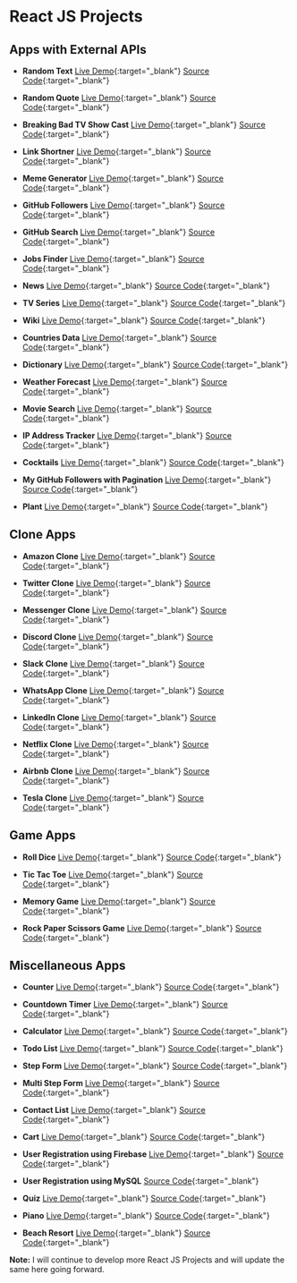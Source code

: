 # React JS Projects

## Apps with External APIs

- **Random Text** [Live Demo](https://praveenorugantitech.github.io/praveenorugantitech-random-text-reactjs/){:target="\_blank"} [Source Code](https://github.com/praveenorugantitech/praveenorugantitech-random-text-reactjs){:target="\_blank"}

- **Random Quote** [Live Demo](https://praveenorugantitech.github.io/praveenorugantitech-random-quote-reactjs/){:target="\_blank"} [Source Code](https://github.com/praveenorugantitech/praveenorugantitech-random-quote-reactjs){:target="\_blank"}

- **Breaking Bad TV Show Cast** [Live Demo](https://praveenorugantitech.github.io/praveenorugantitech-breaking-bad-cast-reactjs/){:target="\_blank"} [Source Code](https://github.com/praveenorugantitech/praveenorugantitech-breaking-bad-cast-reactjs){:target="\_blank"}

- **Link Shortner** [Live Demo](https://praveenorugantitech.github.io/praveenorugantitech-link-shortner-reactjs/){:target="\_blank"} [Source Code](https://github.com/praveenorugantitech/praveenorugantitech-link-shortner-reactjs){:target="\_blank"}

- **Meme Generator** [Live Demo](https://praveenorugantitech.github.io/praveenorugantitech-meme-generator-reactjs/){:target="\_blank"} [Source Code](https://github.com/praveenorugantitech/praveenorugantitech-meme-generator-reactjs){:target="\_blank"}

- **GitHub Followers** [Live Demo](https://praveenorugantitech.github.io/praveenorugantitech-github-followers-reactjs/){:target="\_blank"} [Source Code](https://github.com/praveenorugantitech/praveenorugantitech-github-followers-reactjs){:target="\_blank"}

- **GitHub Search** [Live Demo](https://praveenorugantitech.github.io/praveenorugantitech-github-search-reactjs/){:target="\_blank"} [Source Code](https://github.com/praveenorugantitech/praveenorugantitech-github-search-reactjs){:target="\_blank"}

- **Jobs Finder** [Live Demo](https://praveenorugantitech.github.io/praveenorugantitech-jobs-reactjs/){:target="\_blank"} [Source Code](https://github.com/praveenorugantitech/praveenorugantitech-jobs-reactjs){:target="\_blank"}

- **News** [Live Demo](https://praveenorugantitech.github.io/praveenorugantitech-news-reactjs/){:target="\_blank"} [Source Code](https://github.com/praveenorugantitech/praveenorugantitech-news-reactjs){:target="\_blank"}

- **TV Series** [Live Demo](https://praveenorugantitech.github.io/praveenorugantitech-tv-series-reactjs/){:target="\_blank"} [Source Code](https://github.com/praveenorugantitech/praveenorugantitech-tv-series-reactjs){:target="\_blank"}

- **Wiki** [Live Demo](https://praveenorugantitech.github.io/praveenorugantitech-wiki-reactjs/){:target="\_blank"} [Source Code](https://github.com/praveenorugantitech/praveenorugantitech-wiki-reactjs){:target="\_blank"}

- **Countries Data** [Live Demo](https://praveenorugantitech.github.io/praveenorugantitech-countries-reactjs/){:target="\_blank"} [Source Code](https://github.com/praveenorugantitech/praveenorugantitech-countries-reactjs){:target="\_blank"}

- **Dictionary** [Live Demo](https://praveenorugantitech.github.io/praveenorugantitech-dictionary-reactjs/){:target="\_blank"} [Source Code](https://github.com/praveenorugantitech/praveenorugantitech-dictionary-reactjs){:target="\_blank"}

- **Weather Forecast** [Live Demo](https://praveenorugantitech.github.io/praveenorugantitech-weather-reactjs/){:target="\_blank"} [Source Code](https://github.com/praveenorugantitech/praveenorugantitech-weather-reactjs){:target="\_blank"}

- **Movie Search** [Live Demo](https://praveenorugantitech.github.io/praveenorugantitech-movie-reactjs/){:target="\_blank"} [Source Code](https://github.com/praveenorugantitech/praveenorugantitech-movie-reactjs){:target="\_blank"}

- **IP Address Tracker** [Live Demo](https://praveenorugantitech.github.io/praveenorugantitech-ipaddress-tracker-reactjs/){:target="\_blank"} [Source Code](https://github.com/praveenorugantitech/praveenorugantitech-ipaddress-tracker-reactjs){:target="\_blank"}

- **Cocktails** [Live Demo](https://praveenorugantitech.github.io/praveenorugantitech-cocktails-reactjs/){:target="\_blank"} [Source Code](https://github.com/praveenorugantitech/praveenorugantitech-cocktails-reactjs){:target="\_blank"}

- **My GitHub Followers with Pagination** [Live Demo](https://praveenorugantitech.github.io/praveenorugantitech-pagination-reactjs/){:target="\_blank"} [Source Code](https://github.com/praveenorugantitech/praveenorugantitech-pagination-reactjs){:target="\_blank"}

- **Plant** [Live Demo](https://praveenorugantitech.github.io/praveenorugantitech-plant-reactjs/){:target="\_blank"} [Source Code](https://github.com/praveenorugantitech/praveenorugantitech-plant-reactjs){:target="\_blank"}

## Clone Apps

- **Amazon Clone** [Live Demo](https://praveenorugantitech-amaz-clone.firebaseapp.com/){:target="\_blank"} [Source Code](https://github.com/praveenorugantitech/praveenorugantitech-amazon-clone-reactjs){:target="\_blank"}

- **Twitter Clone** [Live Demo](https://praveenoruganti-twitter-clone.firebaseapp.com/){:target="\_blank"} [Source Code](https://github.com/praveenorugantitech/praveenorugantitech-twitter-clone-reactjs){:target="\_blank"}

- **Messenger Clone** [Live Demo](https://praveenoruganti-msg-clone.firebaseapp.com/){:target="\_blank"} [Source Code](https://github.com/praveenorugantitech/praveenorugantitech-messenger-clone-reactjs){:target="\_blank"}

- **Discord Clone** [Live Demo](https://praveenoruganti-discord-clone.firebaseapp.com/){:target="\_blank"} [Source Code](https://github.com/praveenorugantitech/praveenorugantitech-discord-clone-reactjs){:target="\_blank"}

- **Slack Clone** [Live Demo](https://praveenoruganti-slack-clone.firebaseapp.com/){:target="\_blank"} [Source Code](https://github.com/praveenorugantitech/praveenorugantitech-slack-clone-reactjs){:target="\_blank"}

- **WhatsApp Clone** [Live Demo](https://praveenoruganti-whatsapp-clone.firebaseapp.com/){:target="\_blank"} [Source Code](https://github.com/praveenorugantitech/praveenorugantitech-whatsapp-clone-reactjs){:target="\_blank"}

- **LinkedIn Clone** [Live Demo](https://praveenoruganti-linkedin-clone.firebaseapp.com/){:target="\_blank"} [Source Code](https://github.com/praveenorugantitech/praveenorugantitech-linkedin-clone-reactjs){:target="\_blank"}

- **Netflix Clone** [Live Demo](https://praveenorugantitech.github.io/praveenorugantitech-netflix-clone-reactjs/){:target="\_blank"} [Source Code](https://github.com/praveenorugantitech/praveenorugantitech-netflix-clone-reactjs){:target="\_blank"}

- **Airbnb Clone** [Live Demo](https://praveenorugantitech.github.io/praveenorugantitech-airbnb-clone-reactjs/){:target="\_blank"} [Source Code](https://github.com/praveenorugantitech/praveenorugantitech-airbnb-clone-reactjs){:target="\_blank"}

- **Tesla Clone** [Live Demo](https://praveenorugantitech.github.io/praveenorugantitech-tesla-clone-reactjs/){:target="\_blank"} [Source Code](https://github.com/praveenorugantitech/praveenorugantitech-tesla-clone-reactjs){:target="\_blank"}

## Game Apps

- **Roll Dice** [Live Demo](https://praveenorugantitech.github.io/praveenorugantitech-roll-dice-reactjs/){:target="\_blank"} [Source Code](https://github.com/praveenorugantitech/praveenorugantitech-roll-dice-reactjs){:target="\_blank"}

- **Tic Tac Toe** [Live Demo](https://praveenorugantitech.github.io/praveenorugantitech-tic-tac-toe-reactjs/){:target="\_blank"} [Source Code](https://github.com/praveenorugantitech/praveenorugantitech-tic-tac-toe-reactjs){:target="\_blank"}

- **Memory Game** [Live Demo](https://praveenorugantitech.github.io/praveenorugantitech-memory-reactjs/){:target="\_blank"} [Source Code](https://github.com/praveenorugantitech/praveenorugantitech-memory-reactjs){:target="\_blank"}

- **Rock Paper Scissors Game** [Live Demo](https://praveenorugantitech.github.io/praveenorugantitech-rock-paper-scissors-reactjs/){:target="\_blank"} [Source Code](https://github.com/praveenorugantitech/praveenorugantitech-rock-paper-scissors-reactjs/){:target="\_blank"}


## Miscellaneous Apps

- **Counter** [Live Demo](https://praveenorugantitech.github.io/praveenorugantitech-counter-reactjs/){:target="\_blank"} [Source Code](https://github.com/praveenorugantitech/praveenorugantitech-counter-reactjs){:target="\_blank"}

- **Countdown Timer** [Live Demo](https://praveenorugantitech.github.io/praveenorugantitech-countdown-timer-reactjs/){:target="\_blank"} [Source Code](https://github.com/praveenorugantitech/praveenorugantitech-countdown-timer-reactjs){:target="\_blank"}

- **Calculator** [Live Demo](https://praveenorugantitech.github.io/praveenorugantitech-calculator-reactjs/){:target="\_blank"} [Source Code](https://github.com/praveenorugantitech/praveenorugantitech-calculator-reactjs){:target="\_blank"}

- **Todo List** [Live Demo](https://praveenorugantitech.github.io/praveenorugantitech-todo-reactjs/){:target="\_blank"} [Source Code](https://github.com/praveenorugantitech/praveenorugantitech-todo-reactjs){:target="\_blank"}

- **Step Form** [Live Demo](https://praveenorugantitech.github.io/praveenorugantitech-step-form-reactjs/){:target="\_blank"} [Source Code](https://github.com/praveenorugantitech/praveenorugantitech-step-form-reactjs){:target="\_blank"}

- **Multi Step Form** [Live Demo](https://praveenorugantitech.github.io/praveenorugantitech-multi-step-form-reactjs/){:target="\_blank"} [Source Code](https://github.com/praveenorugantitech/praveenorugantitech-multi-step-form-reactjs){:target="\_blank"}

- **Contact List** [Live Demo](https://praveenorugantitech.github.io/praveenorugantitech-contact-list-reactjs/){:target="\_blank"} [Source Code](https://github.com/praveenorugantitech/praveenorugantitech-contact-list-reactjs){:target="\_blank"}

- **Cart** [Live Demo](https://praveenorugantitech.github.io/praveenorugantitech-cart-reactjs/){:target="\_blank"} [Source Code](https://github.com/praveenorugantitech/praveenorugantitech-cart-reactjs){:target="\_blank"}

- **User Registration using Firebase** [Live Demo](https://praveenoruganti-user-reg.firebaseapp.com/){:target="\_blank"} [Source Code](https://github.com/praveenorugantitech/praveenorugantitech-user-registration-reactjs){:target="\_blank"}

- **User Registration using MySQL** [Source Code](https://github.com/praveenorugantitech/praveenorugantitech-user-registration-app-mysql-reactjs){:target="\_blank"}

- **Quiz** [Live Demo](https://praveenorugantitech.github.io/praveenorugantitech-quiz-reactjs/){:target="\_blank"} [Source Code](https://github.com/praveenorugantitech/praveenorugantitech-quiz-reactjs){:target="\_blank"}

- **Piano** [Live Demo](https://praveenorugantitech.github.io/praveenorugantitech-piano-reactjs/){:target="\_blank"} [Source Code](https://github.com/praveenorugantitech/praveenorugantitech-piano-reactjs){:target="\_blank"}

- **Beach Resort** [Live Demo](https://praveenorugantitech.github.io/praveenorugantitech-beach-resort-reactjs/){:target="\_blank"} [Source Code](https://github.com/praveenorugantitech/praveenorugantitech-beach-resort-reactjs){:target="\_blank"}

**Note:** I will continue to develop more React JS Projects and will update the same here going forward.

